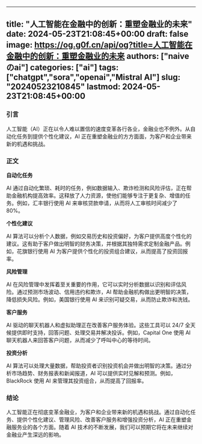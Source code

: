 
---
title: "人工智能在金融中的创新：重塑金融业的未来"
date: 2024-05-23T21:08:45+00:00
draft: false
image: https://og.g0f.cn/api/og?title=人工智能在金融中的创新：重塑金融业的未来
authors: ["naiveのai"]
categories: ["ai"]
tags: ["chatgpt","sora","openai","Mistral AI"]
slug: "20240523210845"
lastmod: 2024-05-23T21:08:45+00:00
---
### 引言

人工智能（AI）正在以令人难以置信的速度变革各行各业，金融业也不例外。从自动化任务到提供个性化建议，AI 正在重塑金融业的方方面面，为客户和企业带来新的机遇和挑战。

### 正文

**自动化任务**

AI 通过自动化繁琐、耗时的任务，例如数据输入、欺诈检测和风险评估，正在帮助金融机构提高效率。这释放了人力资源，使他们能够专注于更复杂、增值的任务。例如，汇丰银行使用 AI 来审核贷款申请，从而将人工审核时间减少了 80%。

**个性化建议**

AI 算法可以分析个人数据，例如交易历史和投资偏好，为客户提供高度个性化的建议。这有助于客户做出明智的财务决策，并根据其独特需求定制金融产品。例如，花旗银行使用 AI 为客户提供个性化的投资组合建议，从而提高了投资回报率。

**风险管理**

AI 在风险管理中发挥着至关重要的作用，它可以实时分析数据以识别和评估风险。通过预测市场波动、信用违约和欺诈，AI 帮助金融机构做出更明智的决策，降低损失风险。例如，美国银行使用 AI 来识别可疑交易，从而防止欺诈和洗钱。

**客户服务**

AI 驱动的聊天机器人和虚拟助理正在改善客户服务体验。这些工具可以 24/7 全天候提供即时支持，回答问题、处理交易并解决投诉。例如，Capital One 使用 AI 聊天机器人来回答客户问题，从而减少了呼叫中心的等待时间。

**投资分析**

AI 算法可以处理大量数据，帮助投资者识别投资机会并做出明智的决策。通过分析市场趋势、财务报表和新闻报道，AI 可以提供实时见解和预测。例如，BlackRock 使用 AI 来管理其投资组合，从而提高了回报率。

### 结论

人工智能正在彻底变革金融业，为客户和企业带来新的机遇和挑战。通过自动化任务、提供个性化建议、管理风险、改善客户服务和增强投资分析，AI 正在重塑金融服务业的各个方面。随着 AI 技术的不断发展，我们可以预期它将在未来继续对金融业产生深远的影响。